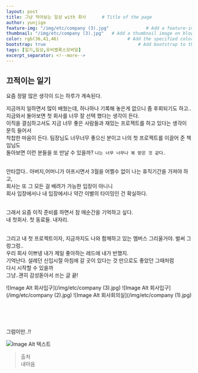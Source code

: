 ```yaml
---
layout: post
title: 그냥 적어보는 일상 with 회사      # Title of the page
author: yunjigo
feature-img: "/img/etc/company (3).jpg"              # Add a feature-image to the post
thumbnail: "/img/etc/company (3).jpg"   # Add a thumbnail image on blog view
color: rgb(36,41,46)                          # Add the specified color as feature image, and change link colors in post
bootstrap: true                                   # Add bootstrap to the page
tags: [일기,일상,유비벨록스모바일]
excerpt_separator: <!--more-->
---
```


## 끄적이는 일기 <br>
      
요즘 정말 많은 생각이 드는 하루가 계속된다.
<!--more-->

지금까지 일하면서 많이 배웠는데, 하나하나 기록해 놓은게 없으니 좀 후회되기도 하고..<br>
지금와서 돌아보면 첫 회사를 너무 잘 선택 했다는 생각이 든다.<br>
이직을 결심하고서도 지금 너무 좋은 사람들과 재밌는 프로젝트를 하고 있다는 생각이 문득 들어서<br>
착찹한 마음이 든다. 팀장님도 너무너무 좋으신 분이고 나의 첫 프로젝트를 이끌어 준 책임님도<br>
돌아보면 이런 분들을 또 만날 수 있을까? `나는 너무 너무나 복 받은 것 같다.`<br><br>

안타깝다.. 아버지,어머니가 아프시면서 3월을 어쩔수 없이 나는 휴직기간을 가져야 하고,<br>
회사는 또 그 모든 걸 배려가 가능한 입장이 아니니 <br>
회사 입장에서나 내 입장에서나 약간 이별의 타이밍인 건 확실하다.<br><br>

그래서 요즘 이직 준비를 하면서 참 매순간을 기억하고 싶다.<br>
내 첫회사. 첫 동료들. 내자리.<br><br>


그리고 내 첫 프로젝트이자, 지금까지도 나와 함께하고 있는 멤버스 그리울거야. 벌써 그렁그렁..<br>
우리 회사 이쁘넹 내가 제일 좋아하는 레드에 내가 반했지.<br>
기억난다. 설레던 신입시절 아침에 갈 곳이 있다는 것 만으로도 좋았던 그때처럼<br>
다시 시작할 수 있을까<br>
그냥..괜히 감성돋아서 쓰는 글 끝!<br>


![Image Alt 회사입구](/img/etc/company (3).jpg)
![Image Alt 회사입구](/img/etc/company (2).jpg)
![Image Alt 회사회의실](/img/etc/company (1).jpg)



<br><br><br>


그럼이만..!!

![Image Alt 텍스트](http://app.jjalbang.today/jj1G9.gif)




>출처    
내마음
